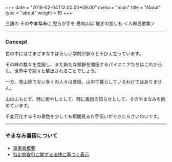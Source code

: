 +++
date = "2018-02-04T12:00:00+09:00"
menu = "main"
title = "About"
type = "about"
weight = 10
+++

三諸の その**やまなみ**に 児らが手を 巻向山は 継ぎの宜しも ＜人麻呂歌集＞

---

### Concept

世の中にはさまざまなすばらしい学問が脈々とそびえ立っています。

その峰の数々を克服し、また新たな領野を開拓するパイオニアたちはこれからも、世界中で続々と輩出されることでしょう。

一方、登山家でない多くの人々は普段、山中で暮らしているわけではありません。

山のふもとで、時に癒やしとして、時に風雨の知らせとして、そのやまなみを眺めています。

千変万化するその景色を少しでも垣間見るお手伝いができたらさいわいです。

---

### やまなみ書房について

* [事業者概要](/enterprise)
* [特定商取引に関する法律に基づく表示](/commercial-transaction)

